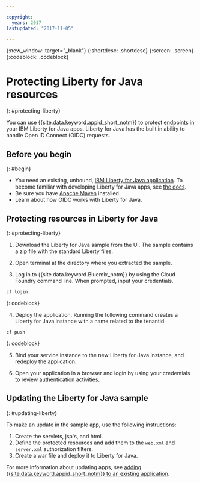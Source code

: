```yaml
---

copyright:
  years: 2017
lastupdated: "2017-11-05"

---
```

{:new_window: target="_blank"}
{:shortdesc: .shortdesc}
{:screen: .screen}
{:codeblock: .codeblock}

# Protecting Liberty for Java resources
{: #protecting-liberty}

You can use {{site.data.keyword.appid_short_notm}} to protect endpoints in your IBM Liberty for Java apps. Liberty for Java has the built in ability to handle Open ID Connect (OIDC) requests.

## Before you begin
{: #begin}

* You need an existing, unbound, [IBM Liberty for Java application](https://console.bluemix.net/catalog/starters/liberty-for-java). To become familiar with developing Liberty for Java apps, see [the docs](/docs/runtimes/liberty/index.html).
* Be sure you have [Apache Maven](https://maven.apache.org/download.cgi) installed.
* Learn about how OIDC works with Liberty for Java.

## Protecting resources in Liberty for Java
{: #protecting-liberty}

1. Download the Liberty for Java sample from the UI. The sample contains a zip file with the standard Liberty files.

2. Open terminal at the directory where you extracted the sample.

3. Log in to {{site.data.keyword.Bluemix_notm}} by using the Cloud Foundry command line. When prompted, input your credentials.

  ```
  cf login
  ```
  {: codeblock}

4. Deploy the application. Running the following command creates a Liberty for Java instance with a name related to the tenantid.

  ```
  cf push
  ```
  {: codeblock}

5. Bind your service instance to the new Liberty for Java instance, and redeploy the application.

6. Open your application in a browser and login by using your credentials to review authentication activities.


## Updating the Liberty for Java sample
{: #updating-liberty}

To make an update in the sample app, use the following instructions:

1. Create the servlets, jsp's, and html.
2. Define the protected resources and add them to the `web.xml` and `server.xml` authorization filters.
3. Create a war file and deploy it to Liberty for Java.

For more information about updating apps, see [adding {{site.data.keyword.appid_short_notm}} to an existing application](/docs/services/appid/existing.html#existing-liberty).
